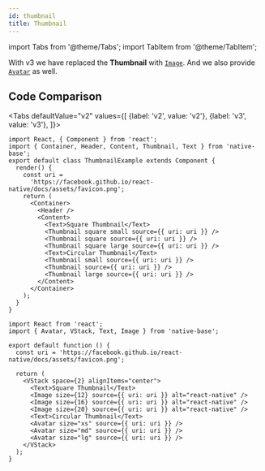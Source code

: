 ```yaml
---
id: thumbnail
title: Thumbnail
---
```


import Tabs from '@theme/Tabs';
import TabItem from '@theme/TabItem';

With v3 we have replaced the **Thumbnail** with [`Image`](image.md). And we also provide [`Avatar`](avatar.md) as well.

## Code Comparison

<Tabs
defaultValue="v2"
values={[
{label: 'v2', value: 'v2'},
{label: 'v3', value: 'v3'},
]}>
<TabItem value="v2">

```tsx
import React, { Component } from 'react';
import { Container, Header, Content, Thumbnail, Text } from 'native-base';
export default class ThumbnailExample extends Component {
  render() {
    const uri =
      'https://facebook.github.io/react-native/docs/assets/favicon.png';
    return (
      <Container>
        <Header />
        <Content>
          <Text>Square Thumbnail</Text>
          <Thumbnail square small source={{ uri: uri }} />
          <Thumbnail square source={{ uri: uri }} />
          <Thumbnail square large source={{ uri: uri }} />
          <Text>Circular Thumbnail</Text>
          <Thumbnail small source={{ uri: uri }} />
          <Thumbnail source={{ uri: uri }} />
          <Thumbnail large source={{ uri: uri }} />
        </Content>
      </Container>
    );
  }
}
```

</TabItem>
<TabItem value="v3">

```tsx
import React from 'react';
import { Avatar, VStack, Text, Image } from 'native-base';

export default function () {
  const uri = 'https://facebook.github.io/react-native/docs/assets/favicon.png';

  return (
    <VStack space={2} alignItems="center">
      <Text>Square Thumbnail</Text>
      <Image size={12} source={{ uri: uri }} alt="react-native" />
      <Image size={16} source={{ uri: uri }} alt="react-native" />
      <Image size={20} source={{ uri: uri }} alt="react-native" />
      <Text>Circular Thumbnail</Text>
      <Avatar size="xs" source={{ uri: uri }} />
      <Avatar size="md" source={{ uri: uri }} />
      <Avatar size="lg" source={{ uri: uri }} />
    </VStack>
  );
}
```

</TabItem>
</Tabs>
